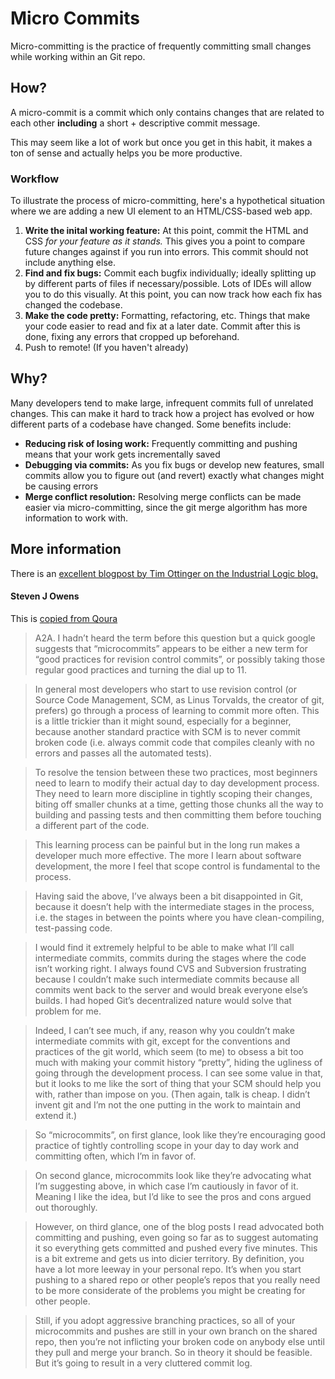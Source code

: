 # Micro Commits

Micro-committing is the practice of frequently committing small changes while working within an Git repo.

## How?

A micro-commit is a commit which only contains changes that are related to each other **including** a short + descriptive commit message.

This may seem like a lot of work but once you get in this habit, it makes a ton of sense and actually helps you be more productive.

### Workflow

To illustrate the process of micro-committing, here's a hypothetical situation where we are adding a new UI element to an HTML/CSS-based web app.

1. **Write the inital working feature:**
   At this point, commit the HTML and CSS _for your feature as it stands._ This gives you a point to compare future changes against if you run into errors. This commit should not include anything else.
2. **Find and fix bugs:** Commit each bugfix individually; ideally splitting up by different parts of files if necessary/possible. Lots of IDEs will allow you to do this visually. At this point, you can now track how each fix has changed the codebase.
3. **Make the code pretty:** Formatting, refactoring, etc. Things that make your code easier to read and fix at a later date. Commit after this is done, fixing any errors that cropped up beforehand.
4. Push to remote! (If you haven't already)

## Why?

Many developers tend to make large, infrequent commits full of unrelated changes. This can make it hard to track how a project has evolved or how different parts of a codebase have changed. Some benefits include:

- **Reducing risk of losing work:** Frequently committing and pushing means that your work gets incrementally saved
- **Debugging via commits:** As you fix bugs or develop new features, small commits allow you to figure out (and revert) exactly what changes might be causing errors
- **Merge conflict resolution:** Resolving merge conflicts can be made easier via micro-committing, since the git merge algorithm has more information to work with.

## More information

There is an [excellent blogpost by Tim Ottinger on the Industrial Logic blog.](https://www.industriallogic.com/blog/whats-this-about-micro-commits/)

#### Steven J Owens

This is [copied from Qoura](https://www.quora.com/What-is-the-meaning-of-Micro-Commit-in-Git-Is-it-for-the-small-changes-If-it-is-then-how-can-we-perform-Micro-Commit-for-small-changes/answer/Steven-J-Owens?ch=10&share=eee75e4d&srid=ifcN)

> A2A. I hadn’t heard the term before this question but a quick google suggests that “microcommits” appears to be either a new term for “good practices for revision control commits”, or possibly taking those regular good practices and turning the dial up to 11.

> In general most developers who start to use revision control (or Source Code Management, SCM, as Linus Torvalds, the creator of git, prefers) go through a process of learning to commit more often. This is a little trickier than it might sound, especially for a beginner, because another standard practice with SCM is to never commit broken code (i.e. always commit code that compiles cleanly with no errors and passes all the automated tests).

> To resolve the tension between these two practices, most beginners need to learn to modify their actual day to day development process. They need to learn more discipline in tightly scoping their changes, biting off smaller chunks at a time, getting those chunks all the way to building and passing tests and then committing them before touching a different part of the code.

> This learning process can be painful but in the long run makes a developer much more effective. The more I learn about software development, the more I feel that scope control is fundamental to the process.

> Having said the above, I’ve always been a bit disappointed in Git, because it doesn’t help with the intermediate stages in the process, i.e. the stages in between the points where you have clean-compiling, test-passing code.

> I would find it extremely helpful to be able to make what I’ll call intermediate commits, commits during the stages where the code isn’t working right. I always found CVS and Subversion frustrating because I couldn’t make such intermediate commits because all commits went back to the server and would break everyone else’s builds. I had hoped Git’s decentralized nature would solve that problem for me.

> Indeed, I can’t see much, if any, reason why you couldn’t make intermediate commits with git, except for the conventions and practices of the git world, which seem (to me) to obsess a bit too much with making your commit history “pretty”, hiding the ugliness of going through the development process. I can see some value in that, but it looks to me like the sort of thing that your SCM should help you with, rather than impose on you. (Then again, talk is cheap. I didn’t invent git and I’m not the one putting in the work to maintain and extend it.)

> So “microcommits”, on first glance, look like they’re encouraging good practice of tightly controlling scope in your day to day work and committing often, which I’m in favor of.

> On second glance, microcommits look like they’re advocating what I’m suggesting above, in which case I’m cautiously in favor of it. Meaning I like the idea, but I’d like to see the pros and cons argued out thoroughly.

> However, on third glance, one of the blog posts I read advocated both committing and pushing, even going so far as to suggest automating it so everything gets committed and pushed every five minutes. This is a bit extreme and gets us into dicier territory. By definition, you have a lot more leeway in your personal repo. It’s when you start pushing to a shared repo or other people’s repos that you really need to be more considerate of the problems you might be creating for other people.

> Still, if you adopt aggressive branching practices, so all of your microcommits and pushes are still in your own branch on the shared repo, then you’re not inflicting your broken code on anybody else until they pull and merge your branch. So in theory it should be feasible. But it’s going to result in a very cluttered commit log.
